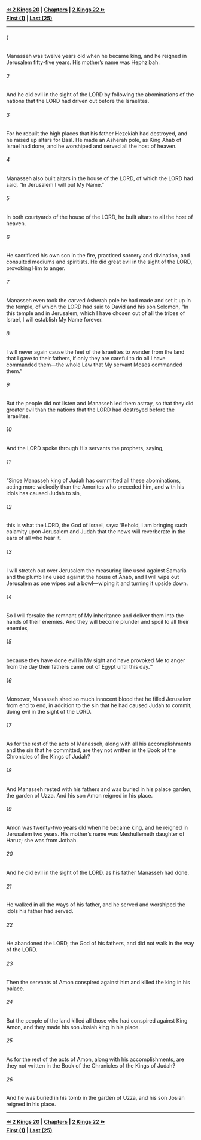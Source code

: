   
**[⏪ 2 Kings 20](./2%20Kings%2020.md) | [Chapters](./_index.md) | [2 Kings 22 ⏩](./2%20Kings%2022.md)**  
**[First (1)](./2%20Kings%201.md) | [Last (25)](./2%20Kings%2025.md)**  
  
---  
  
###### 1  
Manasseh was twelve years old when he became king, and he reigned in Jerusalem fifty-five years. His mother’s name was Hephzibah.  
  
###### 2  
And he did evil in the sight of the LORD by following the abominations of the nations that the LORD had driven out before the Israelites.  
  
###### 3  
For he rebuilt the high places that his father Hezekiah had destroyed, and he raised up altars for Baal. He made an Asherah pole, as King Ahab of Israel had done, and he worshiped and served all the host of heaven.  
  
###### 4  
Manasseh also built altars in the house of the LORD, of which the LORD had said, “In Jerusalem I will put My Name.”  
  
###### 5  
In both courtyards of the house of the LORD, he built altars to all the host of heaven.  
  
###### 6  
He sacrificed his own son in the fire, practiced sorcery and divination, and consulted mediums and spiritists. He did great evil in the sight of the LORD, provoking Him to anger.  
  
###### 7  
Manasseh even took the carved Asherah pole he had made and set it up in the temple, of which the LORD had said to David and his son Solomon, “In this temple and in Jerusalem, which I have chosen out of all the tribes of Israel, I will establish My Name forever.  
  
###### 8  
I will never again cause the feet of the Israelites to wander from the land that I gave to their fathers, if only they are careful to do all I have commanded them—the whole Law that My servant Moses commanded them.”  
  
###### 9  
But the people did not listen and Manasseh led them astray, so that they did greater evil than the nations that the LORD had destroyed before the Israelites.  
  
###### 10  
And the LORD spoke through His servants the prophets, saying,  
  
###### 11  
“Since Manasseh king of Judah has committed all these abominations, acting more wickedly than the Amorites who preceded him, and with his idols has caused Judah to sin,  
  
###### 12  
this is what the LORD, the God of Israel, says: ‘Behold, I am bringing such calamity upon Jerusalem and Judah that the news will reverberate in the ears of all who hear it.  
  
###### 13  
I will stretch out over Jerusalem the measuring line used against Samaria and the plumb line used against the house of Ahab, and I will wipe out Jerusalem as one wipes out a bowl—wiping it and turning it upside down.  
  
###### 14  
So I will forsake the remnant of My inheritance and deliver them into the hands of their enemies. And they will become plunder and spoil to all their enemies,  
  
###### 15  
because they have done evil in My sight and have provoked Me to anger from the day their fathers came out of Egypt until this day.’”  
  
###### 16  
Moreover, Manasseh shed so much innocent blood that he filled Jerusalem from end to end, in addition to the sin that he had caused Judah to commit, doing evil in the sight of the LORD.  
  
###### 17  
As for the rest of the acts of Manasseh, along with all his accomplishments and the sin that he committed, are they not written in the Book of the Chronicles of the Kings of Judah?  
  
###### 18  
And Manasseh rested with his fathers and was buried in his palace garden, the garden of Uzza. And his son Amon reigned in his place.  
  
###### 19  
Amon was twenty-two years old when he became king, and he reigned in Jerusalem two years. His mother’s name was Meshullemeth daughter of Haruz; she was from Jotbah.  
  
###### 20  
And he did evil in the sight of the LORD, as his father Manasseh had done.  
  
###### 21  
He walked in all the ways of his father, and he served and worshiped the idols his father had served.  
  
###### 22  
He abandoned the LORD, the God of his fathers, and did not walk in the way of the LORD.  
  
###### 23  
Then the servants of Amon conspired against him and killed the king in his palace.  
  
###### 24  
But the people of the land killed all those who had conspired against King Amon, and they made his son Josiah king in his place.  
  
###### 25  
As for the rest of the acts of Amon, along with his accomplishments, are they not written in the Book of the Chronicles of the Kings of Judah?  
  
###### 26  
And he was buried in his tomb in the garden of Uzza, and his son Josiah reigned in his place.  
  
  
---  
  
**[⏪ 2 Kings 20](./2%20Kings%2020.md) | [Chapters](./_index.md) | [2 Kings 22 ⏩](./2%20Kings%2022.md)**  
**[First (1)](./2%20Kings%201.md) | [Last (25)](./2%20Kings%2025.md)**  
  

